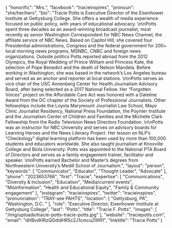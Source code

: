 {
  "honorific": "Mrs.",
  "facebook": "tracieinspires",
  "pronoun": "she/her/hers",
  "bio": "Tracie Potts is Executive Director of the Eisenhower Institute at Gettysburg College. She offers a wealth of media experience focused on public policy, with years of educational advocacy. \n\nPotts spent three decades as an award-winning broadcast journalist, most recently as senior Washington Correspondent for NBC News Channel, the affiliate service of NBC News. Based on Capitol Hill, she covered four Presidential administrations, Congress and the federal government for 200+ local morning news programs, MSNBC, CNBC and foreign news organizations. Outside politics Potts reported abroad from the 2012 Olympics, the Royal Wedding of Prince William and Princess Kate, the selection of Pope Benedict and the death of Nelson Mandela. Before working in Washington, she was based in the network’s Los Angeles bureau and served as an anchor and reporter at local stations. \n\nPotts serves as vice chair of the USC Annenberg Center for Health Journalism Advisory Board, after being selected as a 2017 National Fellow. Her “Forgotten Voices” project on the Affordable Care Act was honored with a Dateline Award from the DC chapter of the Society of Professional Journalists. Other fellowships include the Loyola Marymount Journalist Law School, Mayo Clinic Journalist Residency, National Press Foundation, the Poynter Institute and the Journalism Center of Children and Families and the Michelle Clark Fellowship from the Radio Television News Directors Foundation. \n\nPotts was an instructor for NBC University and serves on advisory boards for Learning Heroes and the News Literacy Project. Her lesson on NLP’s “Checkology” digital learning platform has been used by more than 100,000 students and educators worldwide. She also taught journalism at Knoxville College and Biola University. Potts was appointed to the National PTA Board of Directors and serves as a family engagement trainer, facilitator and speaker. \n\nPotts earned Bachelor and Master’s degrees from Northwestern University’s Medill School of Journalism.",
  "layout": "person",
  "keywords": [
    "Communicator",
    "Educator",
    "Thought Leader",
    "Advocate"
  ],
  "phone": "2023653766",
  "first": "Tracie",
  "expertise": [
    "Communications",
    "Diversity & Inclusion",
    "Education",
    "Media/current events",
    "Misinformation",
    "Health and Educational Equity",
    "Family & Community engagement"
  ],
  "instagram": "tracieinspires",
  "twitter": "tracieinspires",
  "pronunciation": "TRAY-see PAHTS",
  "location": [
    "Gettysburg, PA",
    "Washington, D.C. "
  ],
  "role": "Executive Director, Eisenhower Institute at Gettysburg College",
  "last": "Potts",
  "title": "Tracie F. Potts",
  "images": [
    "/img/uploads/tracie-potts-tracie-potts.jpg"
  ],
  "website": "traciepotts.com",
  "email": "dHBvdHRzQGdldHR5c2J1cmcuZWR1",
  "linktitle": "Tracie Potts"
}
